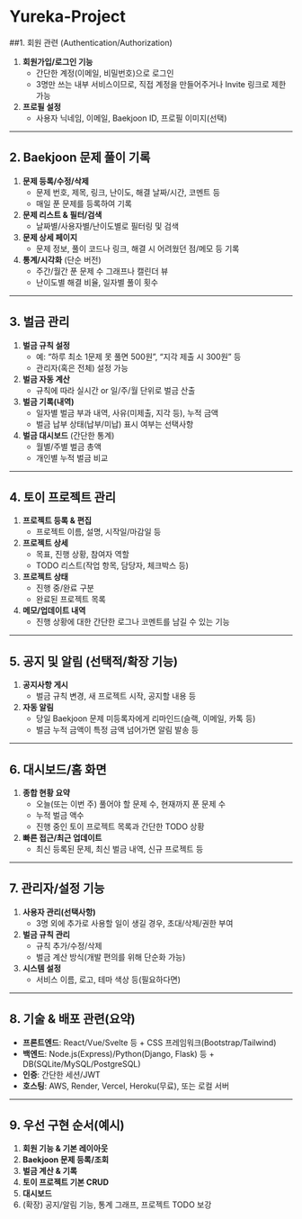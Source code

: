 # Yureka-Project
##1. 회원 관련 (Authentication/Authorization)

1. **회원가입/로그인 기능**
    - 간단한 계정(이메일, 비밀번호)으로 로그인
    - 3명만 쓰는 내부 서비스이므로, 직접 계정을 만들어주거나 Invite 링크로 제한 가능
2. **프로필 설정**
    - 사용자 닉네임, 이메일, Baekjoon ID, 프로필 이미지(선택)

---

## 2. Baekjoon 문제 풀이 기록

1. **문제 등록/수정/삭제**
    - 문제 번호, 제목, 링크, 난이도, 해결 날짜/시간, 코멘트 등
    - 매일 푼 문제를 등록하여 기록
2. **문제 리스트 & 필터/검색**
    - 날짜별/사용자별/난이도별로 필터링 및 검색
3. **문제 상세 페이지**
    - 문제 정보, 풀이 코드나 링크, 해결 시 어려웠던 점/메모 등 기록
4. **통계/시각화** (단순 버전)
    - 주간/월간 푼 문제 수 그래프나 캘린더 뷰
    - 난이도별 해결 비율, 일자별 풀이 횟수

---

## 3. 벌금 관리

1. **벌금 규칙 설정**
    - 예: “하루 최소 1문제 못 풀면 500원”, “지각 제출 시 300원” 등
    - 관리자(혹은 전체) 설정 가능
2. **벌금 자동 계산**
    - 규칙에 따라 실시간 or 일/주/월 단위로 벌금 산출
3. **벌금 기록(내역)**
    - 일자별 벌금 부과 내역, 사유(미제출, 지각 등), 누적 금액
    - 벌금 납부 상태(납부/미납) 표시 여부는 선택사항
4. **벌금 대시보드** (간단한 통계)
    - 월별/주별 벌금 총액
    - 개인별 누적 벌금 비교

---

## 4. 토이 프로젝트 관리

1. **프로젝트 등록 & 편집**
    - 프로젝트 이름, 설명, 시작일/마감일 등
2. **프로젝트 상세**
    - 목표, 진행 상황, 참여자 역할
    - TODO 리스트(작업 항목, 담당자, 체크박스 등)
3. **프로젝트 상태**
    - 진행 중/완료 구분
    - 완료된 프로젝트 목록
4. **메모/업데이트 내역**
    - 진행 상황에 대한 간단한 로그나 코멘트를 남길 수 있는 기능

---

## 5. 공지 및 알림 (선택적/확장 기능)

1. **공지사항 게시**
    - 벌금 규칙 변경, 새 프로젝트 시작, 공지할 내용 등
2. **자동 알림**
    - 당일 Baekjoon 문제 미등록자에게 리마인드(슬랙, 이메일, 카톡 등)
    - 벌금 누적 금액이 특정 금액 넘어가면 알림 발송 등

---

## 6. 대시보드/홈 화면

1. **종합 현황 요약**
    - 오늘(또는 이번 주) 풀어야 할 문제 수, 현재까지 푼 문제 수
    - 누적 벌금 액수
    - 진행 중인 토이 프로젝트 목록과 간단한 TODO 상황
2. **빠른 접근/최근 업데이트**
    - 최신 등록된 문제, 최신 벌금 내역, 신규 프로젝트 등

---

## 7. 관리자/설정 기능

1. **사용자 관리(선택사항)**
    - 3명 외에 추가로 사용할 일이 생길 경우, 초대/삭제/권한 부여
2. **벌금 규칙 관리**
    - 규칙 추가/수정/삭제
    - 벌금 계산 방식(개발 편의를 위해 단순화 가능)
3. **시스템 설정**
    - 서비스 이름, 로고, 테마 색상 등(필요하다면)

---

## 8. 기술 & 배포 관련(요약)

- **프론트엔드**: React/Vue/Svelte 등 + CSS 프레임워크(Bootstrap/Tailwind)
- **백엔드**: Node.js(Express)/Python(Django, Flask) 등 + DB(SQLite/MySQL/PostgreSQL)
- **인증**: 간단한 세션/JWT
- **호스팅**: AWS, Render, Vercel, Heroku(무료), 또는 로컬 서버

---

## 9. 우선 구현 순서(예시)

1. **회원 기능 & 기본 레이아웃**
2. **Baekjoon 문제 등록/조회**
3. **벌금 계산 & 기록**
4. **토이 프로젝트 기본 CRUD**
5. **대시보드**
6. (확장) 공지/알림 기능, 통계 그래프, 프로젝트 TODO 보강
